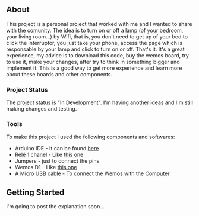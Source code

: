 ## About
This project is a personal project that worked with me and I wanted to share with the comunity. The idea is to turn on or off a lamp (of your bedroom, your living room...) by Wifi, that is, you don't need to get up of your bed to click the interruptor, you just take your phone, access the page which is responsable by your lamp and click to turn on or off. That's it. It's a great experience, my advice is to download this code, buy the wemos board, try to use it, make your changes, after try to think in something bigger and implement it. This is a good way to get more experience and learn more about these boards and other components.

### Project Status

The project status is "In Development". I'm having another ideas and I'm still making changes and testing.

### Tools
To make this project I used the following components and softwares:
* Arduino IDE - It can be found [here](https://www.arduino.cc/)
* Relé 1 chanel - Like [this one](https://http2.mlstatic.com/modulo-rele-1-canal-12v-automco-arduino-pic-raspberry-pic-D_NQ_NP_942429-MLB25661457738_062017-F.jpg)
* Jumpers - just to connect the pins
* Wemos D1 - Like [this one](https://img.staticbg.com/thumb/view/oaupload/banggood/images/FB/1F/3892ad6b-3324-4790-bddf-0197ed6ca8f8.jpg)
* A Micro USB cable - To connect the Wemos with the Computer

## Getting Started
I'm going to post the explanation soon...
